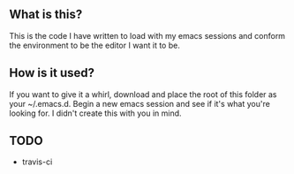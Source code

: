 ## What is this?
This is the code I have written to load with my emacs sessions and
conform the environment to be the editor I want it to be.

## How is it used?
If you want to give it a whirl, download and place the
root of this folder as your ~/.emacs.d. Begin a new emacs session and
see if it's what you're looking for. I didn't create this with you in
mind.

## TODO
- travis-ci
